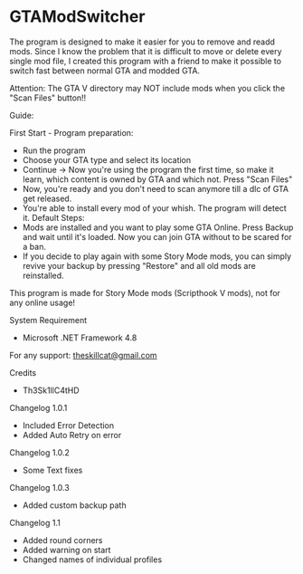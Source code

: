 # GTAModSwitcher
The program is designed to make it easier for you to remove and readd mods. Since I know the problem that it is difficult to move or delete every single mod file, I created this program with a friend to make it possible to switch fast between normal GTA and modded GTA.

Attention: The GTA V directory may NOT include mods when you click the "Scan Files" button!!


Guide:

First Start - Program preparation:
- Run the program
- Choose your GTA type and select its location
- Continue -> Now you're using the program the first time, so make it learn, which content is owned by GTA and which not. Press "Scan Files"
- Now, you're ready and you don't need to scan anymore till a dlc of GTA get released.
- You're able to install every mod of your whish. The program will detect it.
Default Steps:
- Mods are installed and you want to play some GTA Online. Press Backup and wait until it's loaded. Now you can join GTA without to be scared for a ban.
- If you decide to play again with some Story Mode mods, you can simply revive your backup by pressing "Restore" and all old mods are reinstalled.

This program is made for Story Mode mods (Scripthook V mods), not for any online usage!

System Requirement
- Microsoft .NET Framework 4.8

For any support: theskillcat@gmail.com

Credits
- Th3Sk1llC4tHD

Changelog 1.0.1
- Included Error Detection
- Added Auto Retry on error

Changelog 1.0.2
- Some Text fixes

Changelog 1.0.3
- Added custom backup path

Changelog 1.1
- Added round corners
- Added warning on start
- Changed names of individual profiles
